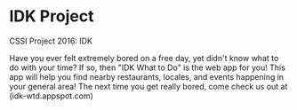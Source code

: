 # IDK Project
CSSI Project 2016: IDK

Have you ever felt extremely bored on a free day, yet didn't know what to do with your time? If so, then "IDK What to Do" is the web app for you! This app will help you find nearby restaurants, locales, and events happening in your general area! The next time you get really bored, come check us out at (idk-wtd.appspot.com)
